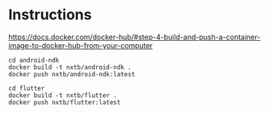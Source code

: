 # Instructions

https://docs.docker.com/docker-hub/#step-4-build-and-push-a-container-image-to-docker-hub-from-your-computer

```
cd android-ndk
docker build -t nxtb/android-ndk .
docker push nxtb/android-ndk:latest
```

```
cd flutter
docker build -t nxtb/flutter .
docker push nxtb/flutter:latest
```